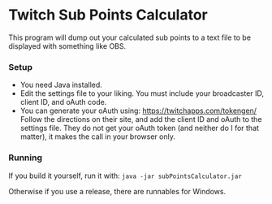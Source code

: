 # Twitch Sub Points Calculator
This program will dump out your calculated sub points to a text file to be displayed with something like OBS.

### Setup
- You need Java installed.
- Edit the settings file to your liking. You must include your broadcaster ID, client ID, and oAuth code. 
- You can generate your oAuth using: https://twitchapps.com/tokengen/
   Follow the directions on their site, and add the client ID and oAuth to the settings file.
   They do not get your oAuth token (and neither do I for that matter), it makes the call in your browser only.

### Running
If you build it yourself, run it with:
  `java -jar subPointsCalculator.jar`
  
Otherwise if you use a release, there are runnables for Windows.
